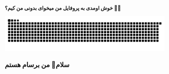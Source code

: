 <h3 aligen='center'>  خوش اومدی به پروفایل من  میخوای بدونی من کیم؟ 🤔🤔 </h3>
<img src='https://raw.githubusercontent.com/imrrobat/imrrobat/d1b244e170d2b75fdda3efd499eaaf163f7a617c/images/github-contribution-grid-snake.svg'>
<h2> سلام👋 من برسام هستم </h2>

